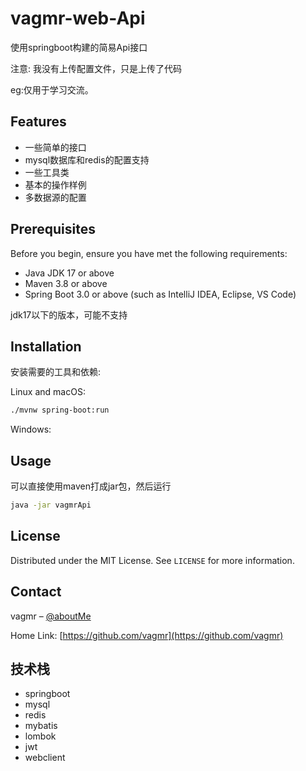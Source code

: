# vagmr-web-Api
使用springboot构建的简易Api接口

注意: 我没有上传配置文件，只是上传了代码

eg:仅用于学习交流。

## Features
- 一些简单的接口
- mysql数据库和redis的配置支持
- 一些工具类
- 基本的操作样例
- 多数据源的配置

## Prerequisites

Before you begin, ensure you have met the following requirements:

- Java JDK 17 or above
- Maven 3.8 or above
- Spring Boot 3.0 or above (such as IntelliJ IDEA, Eclipse, VS Code)

jdk17以下的版本，可能不支持

## Installation

安装需要的工具和依赖:

Linux and macOS:

```bash
./mvnw spring-boot:run
```
Windows:

## Usage

可以直接使用maven打成jar包，然后运行
```bash
java -jar vagmrApi
```

## License

Distributed under the MIT License. See `LICENSE` for more information.

## Contact

vagmr – [@aboutMe](https://reblog.vagmrgpt.top/about)

Home Link: [https://github.com/vagmr](https://github.com/vagmr)

## 技术栈
- springboot
- mysql
- redis
- mybatis
- lombok
- jwt
- webclient

